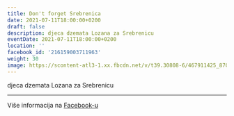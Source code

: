 ```yaml
---
title: Don't forget Srebrenica
date: 2021-07-11T18:00:00+0200
draft: false
description: djeca dzemata Lozana za Srebrenicu
eventDate: 2021-07-11T18:00:00+0200
location: ''
facebook_id: '216159003711963'
weight: 30
image: https://scontent-atl3-1.xx.fbcdn.net/v/t39.30808-6/467911425_8702124949883247_8451066247417132989_n.jpg?_nc_cat=103&ccb=1-7&_nc_sid=9e60e4&_nc_ohc=6_bDsK7zGqcQ7kNvwGJ8wZ4&_nc_oc=AdnkvB8RT70NJH5rQFL6QQzzhvcZTNxQ9zAuvboeooCBvhT3UrL2gwkDtJEyFStpLbk&_nc_zt=23&_nc_ht=scontent-atl3-1.xx&edm=ABTKTjYEAAAA&_nc_gid=09NMjOapIY-gCU3CFlNpUQ&oh=00_AfQ4ZHDLjOByWwaFuRdI8hsatB3JZc5NqTZ2iuF-2oUoyA&oe=687BB259
---
```


djeca dzemata Lozana za Srebrenicu

---

Više informacija na [Facebook-u](https://facebook.com/events/216159003711963)